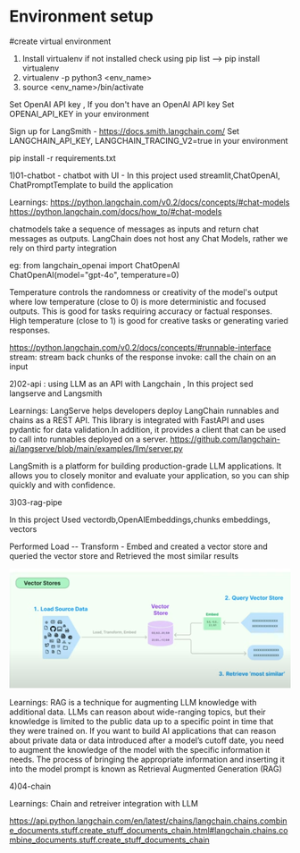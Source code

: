 # Environment setup

#create virtual environment

1. Install virtualenv if not installed check using pip list --> pip install virtualenv
2. virtualenv -p python3 <env_name>
3. source <env_name>/bin/activate

Set OpenAI API key , If you don't have an OpenAI API key
Set OPENAI_API_KEY in your environment

Sign up for LangSmith - https://docs.smith.langchain.com/
Set LANGCHAIN_API_KEY, LANGCHAIN_TRACING_V2=true in your environment

pip install -r requirements.txt

1)01-chatbot - chatbot with UI - In this project used streamlit,ChatOpenAI, ChatPromptTemplate to build the application

Learnings:
https://python.langchain.com/v0.2/docs/concepts/#chat-models
https://python.langchain.com/docs/how_to/#chat-models

chatmodels take a sequence of messages as inputs and return chat messages as outputs. LangChain does not host any Chat Models, rather we rely on third party integration

eg:
from langchain_openai import ChatOpenAI \
ChatOpenAI(model="gpt-4o", temperature=0)

Temperature controls the randomness or creativity of the model's output where
low temperature (close to 0) is more deterministic and focused outputs. This is good for tasks requiring accuracy or factual responses.
High temperature (close to 1) is good for creative tasks or generating varied responses.

https://python.langchain.com/v0.2/docs/concepts/#runnable-interface
stream: stream back chunks of the response
invoke: call the chain on an input

2)02-api : using LLM as an API with Langchain , In this project sed langserve and Langsmith

Learnings:
LangServe helps developers deploy LangChain runnables and chains as a REST API.
This library is integrated with FastAPI and uses pydantic for data validation.In addition, it provides a client that can be used to call into runnables deployed on a server.
https://github.com/langchain-ai/langserve/blob/main/examples/llm/server.py

LangSmith is a platform for building production-grade LLM applications. It allows you to closely monitor and evaluate your application, so you can ship quickly and with confidence.

3)03-rag-pipe

In this project Used vectordb,OpenAIEmbeddings,chunks
embeddings, vectors

Performed Load -- Transform - Embed and created a vector store and queried the vector store and Retrieved the most similar results

![alt text](image.png)

Learnings:
RAG is a technique for augmenting LLM knowledge with additional data.
LLMs can reason about wide-ranging topics, but their knowledge is limited to the public data up to a specific point in time that they were trained on. If you want to build AI applications that can reason about private data or data introduced after a model’s cutoff date, you need to augment the knowledge of the model with the specific information it needs. The process of bringing the appropriate information and inserting it into the model prompt is known as Retrieval Augmented Generation (RAG)

4)04-chain

Learnings:
Chain and retreiver integration with LLM

https://api.python.langchain.com/en/latest/chains/langchain.chains.combine_documents.stuff.create_stuff_documents_chain.html#langchain.chains.combine_documents.stuff.create_stuff_documents_chain
